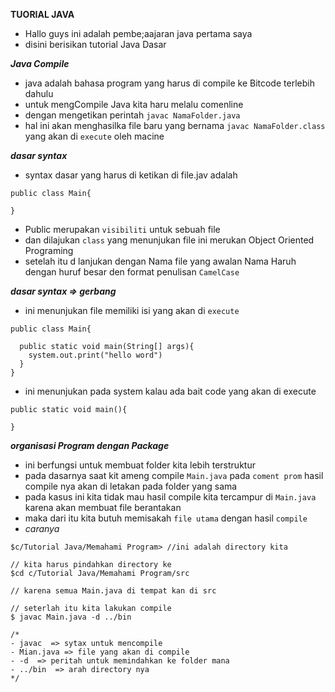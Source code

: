**TUORIAL JAVA**

- Hallo guys ini adalah pembe;aajaran java pertama saya
- disini berisikan tutorial Java Dasar

**_Java Compile_**

- java adalah bahasa program yang harus di compile ke Bitcode terlebih dahulu
- untuk mengCompile Java kita haru melalu comenline
- dengan mengetikan perintah `javac NamaFolder.java`
- hal ini akan menghasilka file baru yang bernama `javac NamaFolder.class` yang akan di `execute` oleh macine

**_dasar syntax_**

- syntax dasar yang harus di ketikan di file.jav adalah

```
public class Main{

}
```

- Public merupakan `visibiliti` untuk sebuah file
- dan dilajukan `class` yang menunjukan file ini merukan Object Oriented Programing
- setelah itu d lanjukan dengan Nama file yang awalan Nama Haruh dengan huruf besar den format penulisan `CamelCase`

**_dasar syntax => gerbang_**

- ini menunjukan file memiliki isi yang akan di `execute`

```
public class Main{

  public static void main(String[] args){
    system.out.print("hello word")
  }
}
```

- ini menunjukan pada system kalau ada bait code yang akan di execute

```
public static void main(){

}
```

**_organisasi Program dengan Package_**

- ini berfungsi untuk membuat folder kita lebih terstruktur
- pada dasarnya saat kit ameng compile `Main.java` pada `coment prom` hasil compile nya akan di letakan pada folder yang sama
- pada kasus ini kita tidak mau hasil compile kita tercampur di `Main.java` karena akan membuat file berantakan
- maka dari itu kita butuh memisakah `file utama` dengan hasil `compile`
- _caranya_

```
$c/Tutorial Java/Memahami Program> //ini adalah directory kita

// kita harus pindahkan directory ke
$cd c/Tutorial Java/Memahami Program/src

// karena semua Main.java di tempat kan di src

// seterlah itu kita lakukan compile
$ javac Main.java -d ../bin

/*
- javac  => sytax untuk mencompile
- Mian.java => file yang akan di compile
- -d  => peritah untuk memindahkan ke folder mana
- ../bin  => arah directory nya
*/
```
